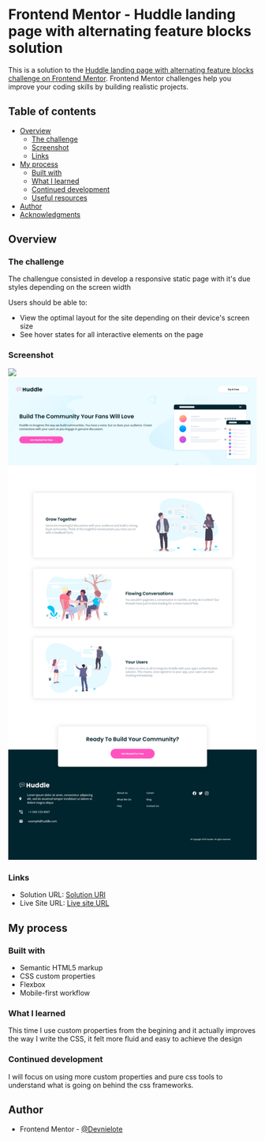 # Frontend Mentor - Huddle landing page with alternating feature blocks solution

This is a solution to the [Huddle landing page with alternating feature blocks challenge on Frontend Mentor](https://www.frontendmentor.io/challenges/huddle-landing-page-with-alternating-feature-blocks-5ca5f5981e82137ec91a5100). Frontend Mentor challenges help you improve your coding skills by building realistic projects. 

## Table of contents

- [Overview](#overview)
  - [The challenge](#the-challenge)
  - [Screenshot](#screenshot)
  - [Links](#links)
- [My process](#my-process)
  - [Built with](#built-with)
  - [What I learned](#what-i-learned)
  - [Continued development](#continued-development)
  - [Useful resources](#useful-resources)
- [Author](#author)
- [Acknowledgments](#acknowledgments)


## Overview

### The challenge
The challengue consisted in develop a responsive static page with it's due styles depending on the screen width

Users should be able to:

- View the optimal layout for the site depending on their device's screen size
- See hover states for all interactive elements on the page

### Screenshot
 ![](./assets/design/mobile-design.jpg)
 ![](./assets/images/desktop_view.png) 

### Links

- Solution URL: [Solution URl](https://www.frontendmentor.io/solutions/responsive-static-landing-page-usign-html5-and-css-BppkGLDqjr)
- Live Site URL: [Live site URL](https://devnielote.github.io/huddle-landing/)

## My process

### Built with

- Semantic HTML5 markup
- CSS custom properties
- Flexbox
- Mobile-first workflow

### What I learned

This time I use custom properties from the begining and it actually improves the way I write the CSS, it felt more fluid and easy to achieve the design

### Continued development

I will focus on using more custom properties and pure css tools to understand what is going on behind the css frameworks.

## Author

- Frontend Mentor - [@Devnielote](https://www.frontendmentor.io/profile/Devnielote)

